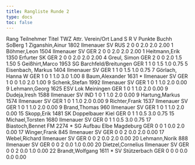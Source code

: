 ```yaml
---
title: Rangliste Runde 2 
type: docs
toc: false
---
```



Rang	Teilnehmer	Titel	TWZ	Attr.	Verein/Ort	Land	S	R	V	Punkte	Buchh	SoBerg
1	Ziganshin,Ainur		1802	 	Ilmenauer SV	RUS	2	0	0	2.0	2.0	2.00
1	Böhmer,Leon		1504	 	Ilmenauer SV	GER	2	0	0	2.0	2.0	2.00
1	Heitmann,Erik		1350	 	Erfurter SK	GER	2	0	0	2.0	2.0	2.00
4	Greul, Simon			 		GER	2	0	0	2.0	1.5	1.50
5	Geißhirt,Marco		1953	 	SG Barchfeld/Breitungen	GER	1	1	0	1.5	1.0	0.75
5	Eisenbach, Markus		1404	 	Ilmenauer SV	GER	1	1	0	1.5	1.0	0.75
7	Görlach, Hanna			W		GER	1	0	1	1.0	3.0	1.00
8	Baum,Alexander		1631	*	Ilmenauer SV	GER	1	0	0	1.0	2.0	1.00
9	Schenk,Stefan		1992	 	Ilmenauer SV	GER	1	0	1	1.0	2.0	0.00
9	Lehmann,Georg		1625	 	ESV Lok Meiningen	GER	1	0	1	1.0	2.0	0.00
9	Dudeja,Iresh		1588	 	Ilmenauer SV	IND	1	0	1	1.0	2.0	0.00
9	Hartung,Markus		1574	 	Ilmenauer SV	GER	1	0	1	1.0	2.0	0.00
9	Richter,Frank		1537	 	Ilmenauer SV	GER	1	0	1	1.0	2.0	0.00
9	Brand,Thomas		960	 	Ilmenauer SV	GER	1	0	1	1.0	2.0	0.00
15	Skopp,Erik		1481	 	SK Doppelbauer Kiel	GER	0	1	1	0.5	3.0	0.75
15	Michael,Torsten		1680	 	Ilmenauer SV	GER	0	1	1	0.5	3.0	0.75
17	Biastoch,Bennet	FM	2274	*	SG Aufbau Elbe Magdeburg	GER	0	0	1	0.0	2.0	0.00
17	Winger,Frank		845	 	Ilmenauer SV	GER	0	0	2	0.0	2.0	0.00
17	Webel,Richard			 	Ilmenauer SV	GER	0	0	2	0.0	2.0	0.00
20	Lehmann,Norik		888	 	Ilmenauer SV	GER	0	0	2	0.0	1.0	0.00
20	Dietzel,Cornelius			 	Ilmenauer SV	GER	0	0	2	0.0	1.0	0.00
22	Brandt,Wolfgang		1611	*	SV Stützerbach	GER	0	0	0	0.0	0.0	0.00
